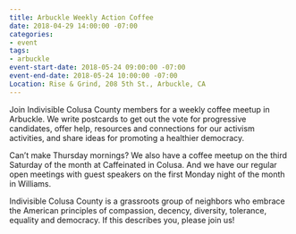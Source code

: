 ```yaml
---
title: Arbuckle Weekly Action Coffee
date: 2018-04-29 14:00:00 -07:00
categories:
- event
tags:
- arbuckle
event-start-date: 2018-05-24 09:00:00 -07:00
event-end-date: 2018-05-24 10:00:00 -07:00
Location: Rise & Grind, 208 5th St., Arbuckle, CA
---
```


Join Indivisible Colusa County members for a weekly coffee meetup in Arbuckle. We write postcards to get out the vote for progressive candidates, offer help, resources and connections for our activism activities, and share ideas for promoting a healthier democracy.

Can’t make Thursday mornings? We also have a coffee meetup on the third Saturday of the month at Caffeinated in Colusa. And we have our regular open meetings with guest speakers on the first Monday night of the month in Williams.

Indivisible Colusa County is a grassroots group of neighbors who embrace the American principles of compassion, decency, diversity, tolerance, equality and democracy. If this describes you, please join us!